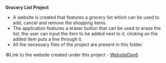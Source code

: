 <b>Grocery List Project</b></br>
- A website is created that features a grocery list which can be used to add, cancel and remove the shopping items.</br>
- The application features a eraser button that can be used to erase the list, the user can input the item to be added next to it, clicking on the added item puts a line through it.</br>
- All the necessary files of the project are present in this folder.</br>

🕸Link to the website created under this project - [WebsiteDay6](https://frabjous-madeleine-efceaa.netlify.app)
